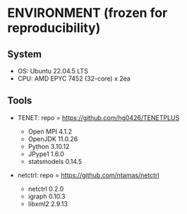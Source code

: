 # ENVIRONMENT (frozen for reproducibility)

## System
- OS: Ubuntu 22.04.5 LTS  
- CPU: AMD EPYC 7452 (32-core) x 2ea  

## Tools
- TENET: repo = https://github.com/hg0426/TENETPLUS  
	- Open MPI 4.1.2  
	- OpenJDK 11.0.26  
	- Python 3.10.12  
	- JPype1 1.6.0  
	- statsmodels 0.14.5  

- netctrl: repo = https://github.com/ntamas/netctrl
	- netctrl 0.2.0  
	- igraph 0.10.3  
	- libxml2 2.9.13  
